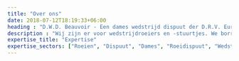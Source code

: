 ```yaml
---
title: "Over ons"
date: 2018-07-12T18:19:33+06:00
heading : "D.W.D. Beauvoir - Een dames wedstrijd dispuut der D.R.V. Euros"
description : "Wij zijn er voor wedstrijdroeiers en -stuurtjes. We borrelen elke donderdag op de Sevende Camer en organiseren daarnaast ook nog activiteiten, onder andere het de Wedstrijdavond tijdens de NIKE, het Zomerdiner en het Lintendiner."
expertise_title: "Expertise"
expertise_sectors: ["Roeien", "Dispuut", "Dames", "Roeidispuut", "Wedstrijdroeien", "Wedstrijddispuut", "Sport", "krachttraining", "Euros", "DRV Euros", "borrelen"]
---
```

